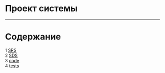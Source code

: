 # Проект системы
---

# Содержание
1 [SRS](SRS/requirements.md)  
2 [SDS](SDS/System%20design)    
3 [code](code/weather_telegram_bot.py)  
4 [tests](code/tests/test_weather_telegram_bot.py)  
